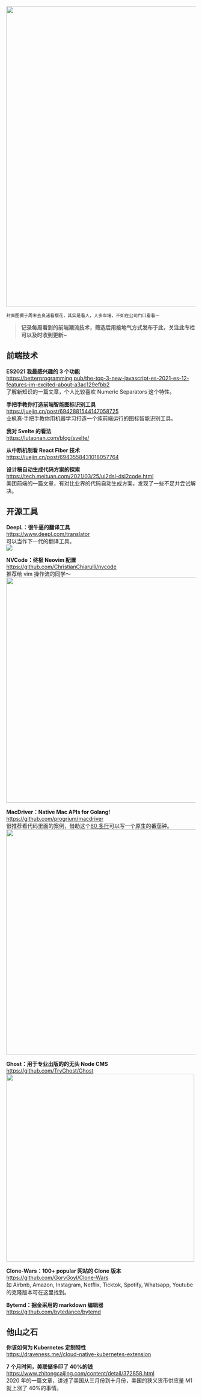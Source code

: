 <img src=https://gw.alipayobjects.com/zos/k/x7/IMG_41551.jpg width=800/>  

<small>封面图摄于周末去良渚看樱花，其实是看人，人多车堵，不如在公司门口看看～</small>  

> **记录每周看到的前端潮流技术，筛选后用接地气方式发布于此，关注此专栏可以及时收到更新~**  

## 前端技术

**ES2021 我最感兴趣的 3 个功能**  
<https://betterprogramming.pub/the-top-3-new-javascript-es-2021-es-12-features-im-excited-about-a3ac129efbb2>  
了解新知识的一篇文章，个人比较喜欢 Numeric Separators 这个特性。

**手把手教你打造前端智能图标识别工具**  
<https://juejin.cn/post/6942881544147058725>  
业枫真·手把手教你用机器学习打造一个纯前端运行的图标智能识别工具。

**我对 Svelte 的看法**  
<https://lutaonan.com/blog/svelte/>  

**从中断机制看 React Fiber 技术**  
<https://juejin.cn/post/6943558431018057764>  

**设计稿自动生成代码方案的探索**  
<https://tech.meituan.com/2021/03/25/ui2dsl-dsl2code.html>  
美团前端的一篇文章，有对比业界的代码自动生成方案，发现了一些不足并尝试解决。

## 开源工具

**DeepL：很牛逼的翻译工具**  
<https://www.deepl.com/translator>  
可以当作下一代的翻译工具。  
<img src=https://gw.alipayobjects.com/zos/k/9c/0UXKCq.jpg wodth=700/>  

**NVCode：终极 Neovim 配置**  
<https://github.com/ChristianChiarulli/nvcode>  
推荐给 vim 操作流的同学～
<img src=https://gw.alipayobjects.com/zos/k/hb/FvQSCc.jpg width=600/>  

**MacDriver：Native Mac APIs for Golang!**  
<https://github.com/progrium/macdriver>  
很推荐看代码里面的案例，借助这个[80 多行](https://github.com/progrium/macdriver/blob/main/examples/pomodoro/main.go#L1)可以写一个原生的番茄钟。  
<img src=https://qpluspicture.oss-cn-beijing.aliyuncs.com/yQ2VwE/pomodoro.gif width=600/>  

**Ghost：用于专业出版的的无头 Node CMS**  
<https://github.com/TryGhost/Ghost>  
<img src=https://qpluspicture.oss-cn-beijing.aliyuncs.com/39Jic7/1VPtjG.jpg width=500/>  

**Clone-Wars：100+ popular 网站的 Clone 版本**  
<https://github.com/GorvGoyl/Clone-Wars>  
如 Airbnb, Amazon, Instagram, Netflix, Ticktok, Spotify, Whatsapp, Youtube 的克隆版本可在这里找到。

**Bytemd：掘金采用的 markdown 编辑器**  
<https://github.com/bytedance/bytemd>  

## 他山之石

**你该如何为 Kubernetes 定制特性**  
<https://draveness.me//cloud-native-kubernetes-extension>  

**7 个月时间，美联储多印了 40%的钱**  
<https://www.zhitongcaijing.com/content/detail/372858.html>  
2020 年的一篇文章，讲述了美国从三月份到十月份，美国的狭义货币供应量 M1 就上涨了 40%的事情。
